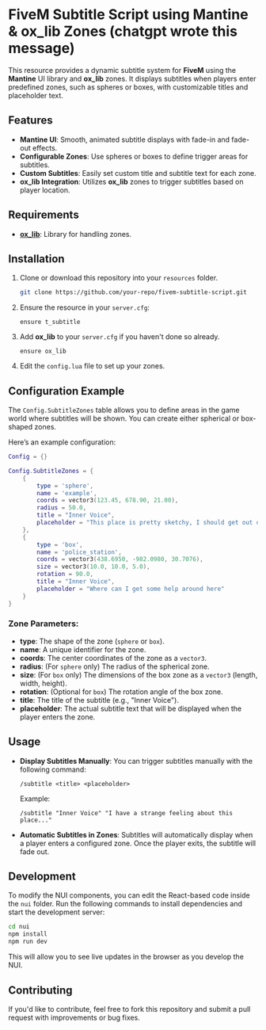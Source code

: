 # FiveM Subtitle Script using Mantine & ox_lib Zones (chatgpt wrote this message)

This resource provides a dynamic subtitle system for **FiveM** using the **Mantine** UI library and **ox_lib** zones. It displays subtitles when players enter predefined zones, such as spheres or boxes, with customizable titles and placeholder text.

## Features

- **Mantine UI**: Smooth, animated subtitle displays with fade-in and fade-out effects.
- **Configurable Zones**: Use spheres or boxes to define trigger areas for subtitles.
- **Custom Subtitles**: Easily set custom title and subtitle text for each zone.
- **ox_lib Integration**: Utilizes **ox_lib** zones to trigger subtitles based on player location.

## Requirements

- **[ox_lib](https://github.com/overextended/ox_lib)**: Library for handling zones.

## Installation

1. Clone or download this repository into your `resources` folder.
   
   ```bash
   git clone https://github.com/your-repo/fivem-subtitle-script.git
   ```

2. Ensure the resource in your `server.cfg`:

   ```plaintext
   ensure t_subtitle
   ```

3. Add **ox_lib** to your `server.cfg` if you haven't done so already.

   ```plaintext
   ensure ox_lib
   ```

4. Edit the `config.lua` file to set up your zones.

## Configuration Example

The `Config.SubtitleZones` table allows you to define areas in the game world where subtitles will be shown. You can create either spherical or box-shaped zones.

Here’s an example configuration:

```lua
Config = {}

Config.SubtitleZones = {
    {
        type = 'sphere',
        name = 'example',
        coords = vector3(123.45, 678.90, 21.00),
        radius = 50.0,
        title = "Inner Voice",
        placeholder = "This place is pretty sketchy, I should get out of here"
    },
    {
        type = 'box',
        name = 'police_station',
        coords = vector3(438.6950, -982.0980, 30.7076),
        size = vector3(10.0, 10.0, 5.0),
        rotation = 90.0,
        title = "Inner Voice",
        placeholder = "Where can I get some help around here"
    }
}
```

### Zone Parameters:

- **type**: The shape of the zone (`sphere` or `box`).
- **name**: A unique identifier for the zone.
- **coords**: The center coordinates of the zone as a `vector3`.
- **radius**: (For `sphere` only) The radius of the spherical zone.
- **size**: (For `box` only) The dimensions of the box zone as a `vector3` (length, width, height).
- **rotation**: (Optional for `box`) The rotation angle of the box zone.
- **title**: The title of the subtitle (e.g., "Inner Voice").
- **placeholder**: The actual subtitle text that will be displayed when the player enters the zone.

## Usage

- **Display Subtitles Manually**: You can trigger subtitles manually with the following command:

   ```
   /subtitle <title> <placeholder>
   ```

   Example:

   ```
   /subtitle "Inner Voice" "I have a strange feeling about this place..."
   ```

- **Automatic Subtitles in Zones**: Subtitles will automatically display when a player enters a configured zone. Once the player exits, the subtitle will fade out.

## Development

To modify the NUI components, you can edit the React-based code inside the `nui` folder. Run the following commands to install dependencies and start the development server:

```bash
cd nui
npm install
npm run dev
```

This will allow you to see live updates in the browser as you develop the NUI.

## Contributing

If you'd like to contribute, feel free to fork this repository and submit a pull request with improvements or bug fixes.

